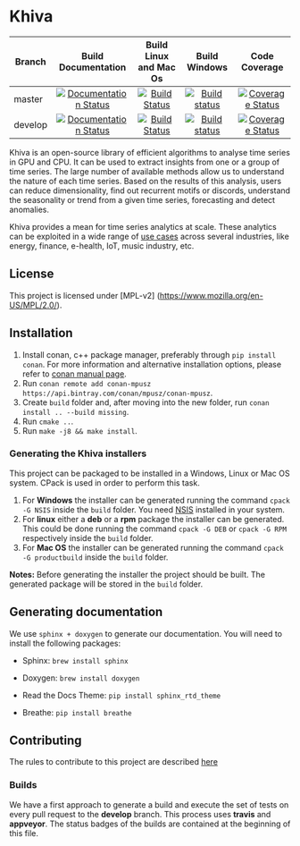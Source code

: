 # Khiva

| Branch  | Build Documentation                                                                                                                           | Build Linux and Mac Os                                                                                             | Build Windows                                                                                                                                            | Code Coverage                                                                                                                     |
| ------- | :-------------------------------------------------------------------------------------------------------------------------------------------: | :----------------------------------------------------------------------------------------------------------------: | :------------------------------------------------------------------------------------------------------------------------------------------------------: | :-------------------------------------------------------------------------------------------------------------------------------: |
| master  | [![Documentation Status](https://readthedocs.org/projects/khiva/badge/?version=latest)](https://khiva.readthedocs.io/en/latest/?badge=latest) | [![Build Status](https://travis-ci.com/shapelets/khiva.svg?branch=master)](https://travis-ci.com/shapelets/khiva)  | [![Build status](https://ci.appveyor.com/api/projects/status/2oiggqcufnl3iddd/branch/master?svg=true)](https://ci.appveyor.com/project/shapelets/khiva)  | [![Coverage Status](https://codecov.io/gh/shapelets/khiva/branch/master/graph/badge.svg)](https://codecov.io/gh/shapelets/khiva)  |
| develop | [![Documentation Status](https://readthedocs.org/projects/khiva/badge/?version=latest)](https://khiva.readthedocs.io/en/latest/?badge=latest) | [![Build Status](https://travis-ci.com/shapelets/khiva.svg?branch=develop)](https://travis-ci.com/shapelets/khiva) | [![Build status](https://ci.appveyor.com/api/projects/status/2oiggqcufnl3iddd/branch/develop?svg=true)](https://ci.appveyor.com/project/shapelets/khiva) | [![Coverage Status](https://codecov.io/gh/shapelets/khiva/branch/develop/graph/badge.svg)](https://codecov.io/gh/shapelets/khiva) |

Khiva is an open-source library of efficient algorithms to analyse time series in GPU and CPU. It can be used to extract insights from one or a group of time series. The large number of available methods allow us to understand the nature of each time series. Based on the results of this analysis, users can reduce dimensionality, find out recurrent motifs or discords, understand the seasonality or trend from a given time series, forecasting and detect anomalies.

Khiva provides a mean for time series analytics at scale. These analytics can be exploited in a wide range of [use cases](https://github.com/shapelets/khiva-use-cases)  across several industries, like energy, finance, e-health, IoT, music industry, etc.

## License

This project is licensed under [MPL-v2] (https://www.mozilla.org/en-US/MPL/2.0/).

## Installation
1. Install conan, c++ package manager, preferably through `pip install conan`.  For more information and alternative installation options, please refer to [conan manual page](http://docs.conan.io/en/latest/installation.html).
2. Run `conan remote add conan-mpusz https://api.bintray.com/conan/mpusz/conan-mpusz`.
3. Create `build` folder and, after moving into the new folder, run `conan install .. --build missing`.
4. Run `cmake ..`. 
5. Run `make -j8 && make install`.

### Generating the Khiva installers
This project can be packaged to be installed in a Windows, Linux or Mac OS system. CPack is used in order to perform this task.
1. For **Windows** the installer can be generated running the command `cpack -G NSIS` inside the `build` folder. You need [NSIS](http://nsis.sourceforge.net/Download) installed in your system.
2. For **linux** either a **deb** or a **rpm** package the installer can be generated. This could be done running the command `cpack -G DEB` or `cpack -G RPM` respectively inside the `build` folder.
3. For **Mac OS** the installer can be generated running the command `cpack -G productbuild` inside the `build` folder.

**Notes:** Before generating the installer the project should be built. The generated package will be stored in the `build` folder.

## Generating documentation

We use `sphinx + doxygen` to generate our documentation. You will need to install the following packages:

* Sphinx: `brew install sphinx`

* Doxygen: `brew install doxygen`

* Read the Docs Theme: `pip install sphinx_rtd_theme`

* Breathe: `pip install breathe`

## Contributing

The rules to contribute to this project are described [here](CONTRIBUTING.md)

### Builds
We have a first approach to generate a build and execute the set of tests on every pull request to the **develop** branch. This process uses **travis** and **appveyor**. The status badges of the builds are contained at the beginning of this file.
